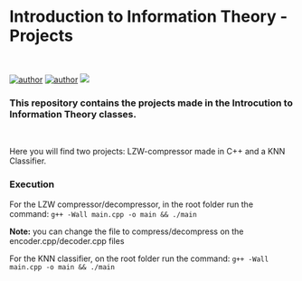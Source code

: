 <h1>Introduction to Information Theory - Projects</h1> <br>

[![author](https://img.shields.io/badge/author-NthnR-purple.svg)](https://github.com/NthnR)
[![author](https://img.shields.io/badge/author-WeslleyDeziderio-blue.svg)](https://github.com/WeslleyDeziderio)
[![](https://img.shields.io/badge/C++-cyan.svg)](https://en.cppreference.com/w/cpp/11)

<h3>This repository contains the projects made in the Introcution to Information Theory classes.</h3> <br>
<p> Here you will find two projects: LZW-compressor made in C++ and a KNN Classifier.</p>

<h3>Execution</h3>

For the LZW compressor/decompressor, in the root folder run the command: `g++ -Wall main.cpp -o main && ./main`

**Note:** you can change the file to compress/decompress on the encoder.cpp/decoder.cpp files

For the KNN classifier, on the root folder run the command: `g++ -Wall main.cpp -o main && ./main`
